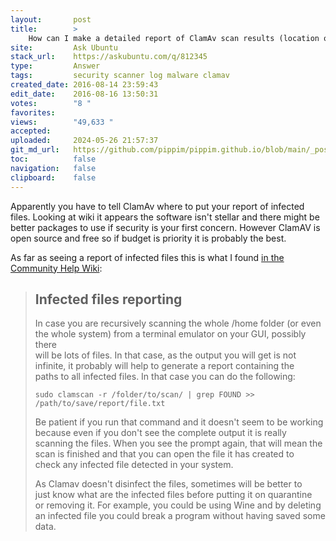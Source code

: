 ```yaml
---
layout:       post
title:        >
    How can I make a detailed report of ClamAv scan results (location of infected files)?
site:         Ask Ubuntu
stack_url:    https://askubuntu.com/q/812345
type:         Answer
tags:         security scanner log malware clamav
created_date: 2016-08-14 23:59:43
edit_date:    2016-08-16 13:50:31
votes:        "8 "
favorites:    
views:        "49,633 "
accepted:     
uploaded:     2024-05-26 21:57:37
git_md_url:   https://github.com/pippim/pippim.github.io/blob/main/_posts/2016/2016-08-14-How-can-I-make-a-detailed-report-of-ClamAv-scan-results-_location-of-infected-files__.md
toc:          false
navigation:   false
clipboard:    false
---
```


Apparently you have to tell ClamAv where to put your report of infected files. Looking at wiki it appears the software isn't stellar and there might be better packages to use if security is your first concern. However ClamAV is open source and free so if budget is priority it is probably the best.

As far as seeing a report of infected files this is what I found [in the Community Help Wiki][1]:

> ## Infected files reporting  
>   
> In case you are recursively scanning the whole /home folder (or even  
> the whole system) from a terminal emulator on your GUI, possibly there  
> will be lots of files. In that case, as the output you will get is not  
> infinite, it probably will help to generate a report containing the  
> paths to all infected files. In that case you can do the following:  
>   
>     sudo clamscan -r /folder/to/scan/ | grep FOUND >> /path/to/save/report/file.txt  
>   
> Be patient if you run that command and it doesn't seem to be working  
> because even if you don't see the complete output it is really  
> scanning the files. When you see the prompt again, that will mean the  
> scan is finished and that you can open the file it has created to  
> check any infected file detected in your system.  
>   
> As Clamav doesn't disinfect the files, sometimes will be better to  
> just know what are the infected files before putting it on quarantine  
> or removing it. For example, you could be using Wine and by deleting  
> an infected file you could break a program without having saved some  
> data.  

  [1]: https://help.ubuntu.com/community/ClamAV
